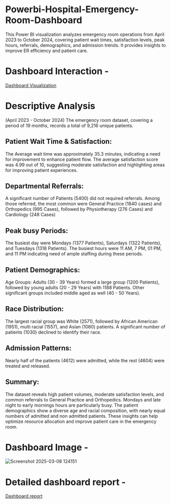 # Powerbi-Hospital-Emergency-Room-Dashboard
This Power BI visualization analyzes emergency room operations from April 2023 to October 2024, covering patient wait times, satisfaction levels, peak hours, referrals, demographics, and admission trends. It provides insights to improve ER efficiency and patient care.

# Dashboard Interaction - 
<a href = "https://github.com/alanmanoj007/Powerbi-Hospital-Emergency-Room-Dashboard/blob/main/Powerbi%20Hospital%20Emergency%20Room%20Dashboard.pbix">Dashboard Visualization</a>


# Descriptive Analysis
(April 2023 - October 2024)
The emergency room dataset, covering a period of 19 months, records a total of 9,216 unique patients.

## Patient Wait Time & Satisfaction:
The Average wait time was approximately 35.3 minutes, indicating a need for improvement to enhance patient flow. The average satisfaction score was 4.99 out of 10,
suggesting moderate satisfaction and highlighting areas for improving patient experiences.

## Departmental Referrals:
A significant number of Patients (5400) did not required referrals. Among those referred, the most common were General Practice (1840 cases) and Orthopedics (995 Cases),
followed by Physiotherapy (276 Cases) and Cardiology (248 Cases)

## Peak busy Periods:
The busiest day were Mondays (1377 Patients), Saturdays (1322 Patients), and Tuesdays (1318 Patients). The busiest hours were 11 AM, 7 PM, 01 PM, and 11 PM indicating
need of ample staffing during these periods.

## Patient Demographics:
Age Groups: Adults (30 - 39 Years) formed a large group (1200 Patients), followed by young adults (20 - 29 Years) with 1188 Patients. Other significant groups included middle
aged as well (40 - 50 Years).

## Race Distribution:
The largest racial group was White (2571), followed by African American (1951), multi racial (1557), and Asian (1060) patients. A significant number of patients (1030) declined
to identify their race.

## Admission Patterns:
Nearly half of the patients (4612) were admitted, while the rest (4604) were treated and released.

## Summary:
The dataset reveals high patient volumes, moderate satisfaction levels, and common referrals to General Practice and Orthopedics. Mondays and late night to early mornings
hours are particularly busy. The patient demographics show a diverse age and racial composition, with nearly equal numbers of admitted and non admitted patients. These
insights can help optimize resource allocation and improve patient care in the emergency room.

# Dashboard Image -
![Screenshot 2025-03-08 124151](https://github.com/user-attachments/assets/839035dd-aab6-41ed-b74e-4314ba9239f2)

# Detailed dashboard report -
<a href = "https://github.com/alanmanoj007/Powerbi-Hospital-Emergency-Room-Dashboard/blob/main/Power%20Bi%20HOSPITAL%20EMERGENCY%20ROOM%20DASHBOARD.pdf">Dashboard report</a>




